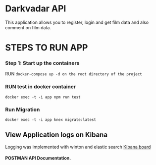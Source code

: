 # Darkvadar API
This application allows you to register, login and get film data and also comment on film data.

# STEPS TO RUN APP
### Step 1: Start up the containers
RUN `docker-compose up -d on the root directory of the project`


### RUN test in docker container
`docker exec -t -i app npm run test`

### Run Migration
`docker exec -t -i app knex migrate:latest`




## View Application logs on Kibana
Logging was implemented with winton and elastic search
[Kibana board](http://localhost:5601/app/kibana#/discover)


#### POSTMAN API Documentation.

